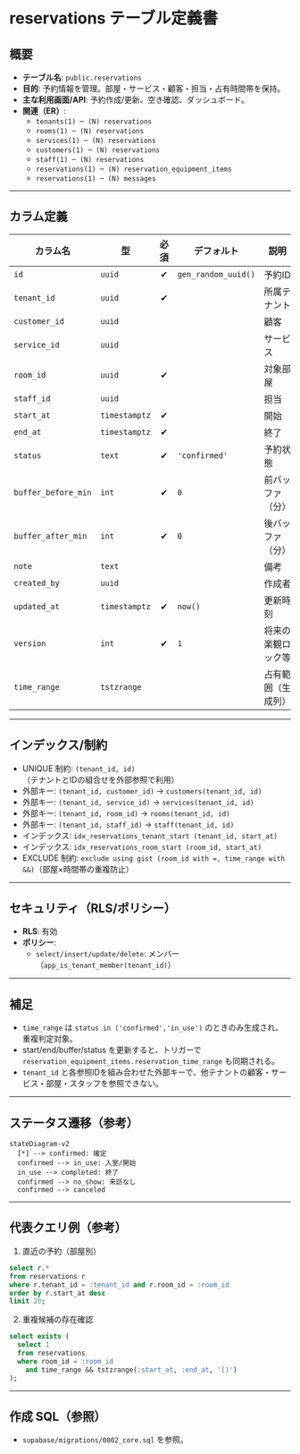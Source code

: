 # reservations テーブル定義書

## 概要
- **テーブル名**: `public.reservations`
- **目的**: 予約情報を管理。部屋・サービス・顧客・担当・占有時間帯を保持。
- **主な利用画面/API**: 予約作成/更新、空き確認、ダッシュボード。
- **関連（ER）**:
  - `tenants(1) ─ (N) reservations`
  - `rooms(1) ─ (N) reservations`
  - `services(1) ─ (N) reservations`
  - `customers(1) ─ (N) reservations`
  - `staff(1) ─ (N) reservations`
  - `reservations(1) ─ (N) reservation_equipment_items`
  - `reservations(1) ─ (N) messages`

---

## カラム定義

| カラム名 | 型 | 必須 | デフォルト | 説明 | 制約 |
| --- | --- | :-: | --- | --- | --- |
| `id` | `uuid` | ✔︎ | `gen_random_uuid()` | 予約ID | `primary key` |
| `tenant_id` | `uuid` | ✔︎ |  | 所属テナント | `references tenants(id) on delete cascade` |
| `customer_id` | `uuid` |  |  | 顧客 | `references customers(id) on delete set null` |
| `service_id` | `uuid` |  |  | サービス | `references services(id) on delete set null` |
| `room_id` | `uuid` | ✔︎ |  | 対象部屋 | `references rooms(id) on delete restrict` |
| `staff_id` | `uuid` |  |  | 担当 | `references staff(id) on delete set null` |
| `start_at` | `timestamptz` | ✔︎ |  | 開始 |  |
| `end_at` | `timestamptz` | ✔︎ |  | 終了 |  |
| `status` | `text` | ✔︎ | `'confirmed'` | 予約状態 | `check (status in ('confirmed','in_use','completed','no_show','canceled'))` |
| `buffer_before_min` | `int` | ✔︎ | `0` | 前バッファ（分） |  |
| `buffer_after_min` | `int` | ✔︎ | `0` | 後バッファ（分） |  |
| `note` | `text` |  |  | 備考 |  |
| `created_by` | `uuid` |  |  | 作成者 | `references auth.users(id) on delete set null` |
| `updated_at` | `timestamptz` | ✔︎ | `now()` | 更新時刻 |  |
| `version` | `int` | ✔︎ | `1` | 将来の楽観ロック等 |  |
| `time_range` | `tstzrange` |  |  | 占有範囲（生成列） | status が占有時のみ `[start-buffer, end+buffer)` |

---

## インデックス/制約
- UNIQUE 制約: `(tenant_id, id)`（テナントとIDの組合せを外部参照で利用）
- 外部キー: `(tenant_id, customer_id)` → `customers(tenant_id, id)`
- 外部キー: `(tenant_id, service_id)` → `services(tenant_id, id)`
- 外部キー: `(tenant_id, room_id)` → `rooms(tenant_id, id)`
- 外部キー: `(tenant_id, staff_id)` → `staff(tenant_id, id)`
- インデックス: `idx_reservations_tenant_start (tenant_id, start_at)`
- インデックス: `idx_reservations_room_start (room_id, start_at)`
- EXCLUDE 制約: `exclude using gist (room_id with =, time_range with &&)`（部屋×時間帯の重複防止）

---

## セキュリティ（RLS/ポリシー）
- **RLS**: 有効
- **ポリシー**:
  - `select/insert/update/delete`: メンバー（`app_is_tenant_member(tenant_id)`）

---

## 補足
- `time_range` は `status in ('confirmed','in_use')` のときのみ生成され、重複判定対象。
- start/end/buffer/status を更新すると、トリガーで `reservation_equipment_items.reservation_time_range` も同期される。
- `tenant_id` と各参照IDを組み合わせた外部キーで、他テナントの顧客・サービス・部屋・スタッフを参照できない。

---

## ステータス遷移（参考）

```mermaid
stateDiagram-v2
  [*] --> confirmed: 確定
  confirmed --> in_use: 入室/開始
  in_use --> completed: 終了
  confirmed --> no_show: 来訪なし
  confirmed --> canceled
```

---

## 代表クエリ例（参考）

1) 直近の予約（部屋別）
```sql
select r.*
from reservations r
where r.tenant_id = :tenant_id and r.room_id = :room_id
order by r.start_at desc
limit 20;
```

2) 重複候補の存在確認
```sql
select exists (
  select 1
  from reservations
  where room_id = :room_id
    and time_range && tstzrange(:start_at, :end_at, '[)')
);
```

---

## 作成 SQL（参照）
- `supabase/migrations/0002_core.sql` を参照。
